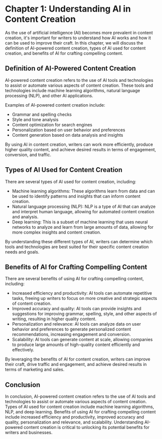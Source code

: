 Chapter 1: Understanding AI in Content Creation
===============================================

As the use of artificial intelligence (AI) becomes more prevalent in content creation, it's important for writers to understand how AI works and how it can be used to improve their craft. In this chapter, we will discuss the definition of AI-powered content creation, types of AI used for content creation, and benefits of AI for crafting compelling content.

Definition of AI-Powered Content Creation
-----------------------------------------

AI-powered content creation refers to the use of AI tools and technologies to assist or automate various aspects of content creation. These tools and technologies include machine learning algorithms, natural language processing (NLP), and other AI applications.

Examples of AI-powered content creation include:

* Grammar and spelling checks
* Style and tone analysis
* Content optimization for search engines
* Personalization based on user behavior and preferences
* Content generation based on data analysis and insights

By using AI in content creation, writers can work more efficiently, produce higher quality content, and achieve desired results in terms of engagement, conversion, and traffic.

Types of AI Used for Content Creation
-------------------------------------

There are several types of AI used for content creation, including:

* Machine learning algorithms: These algorithms learn from data and can be used to identify patterns and insights that can inform content creation.
* Natural language processing (NLP): NLP is a type of AI that can analyze and interpret human language, allowing for automated content creation and analysis.
* Deep learning: This is a subset of machine learning that uses neural networks to analyze and learn from large amounts of data, allowing for more complex insights and content creation.

By understanding these different types of AI, writers can determine which tools and technologies are best suited for their specific content creation needs and goals.

Benefits of AI for Crafting Compelling Content
----------------------------------------------

There are several benefits of using AI for crafting compelling content, including:

* Increased efficiency and productivity: AI tools can automate repetitive tasks, freeing up writers to focus on more creative and strategic aspects of content creation.
* Improved accuracy and quality: AI tools can provide insights and suggestions for improving grammar, spelling, style, and other aspects of writing, resulting in higher quality content.
* Personalization and relevance: AI tools can analyze data on user behavior and preferences to generate personalized content recommendations, increasing engagement and conversion.
* Scalability: AI tools can generate content at scale, allowing companies to produce large amounts of high-quality content efficiently and effectively.

By leveraging the benefits of AI for content creation, writers can improve their craft, drive traffic and engagement, and achieve desired results in terms of marketing and sales.

Conclusion
----------

In conclusion, AI-powered content creation refers to the use of AI tools and technologies to assist or automate various aspects of content creation. Types of AI used for content creation include machine learning algorithms, NLP, and deep learning. Benefits of using AI for crafting compelling content include increased efficiency and productivity, improved accuracy and quality, personalization and relevance, and scalability. Understanding AI-powered content creation is critical to unlocking its potential benefits for writers and businesses.
